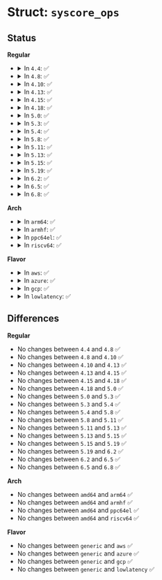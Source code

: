 # Struct: <code>syscore_ops</code>

## Status
<b>Regular</b>
<ul>
<li>
<details>
<summary>In <code>4.4</code>: ✅</summary>

```c
struct syscore_ops {
    struct list_head node;
    int (*suspend)();
    void (*resume)();
    void (*shutdown)();
};
```
</details>
</li>
<li>
<details>
<summary>In <code>4.8</code>: ✅</summary>

```c
struct syscore_ops {
    struct list_head node;
    int (*suspend)();
    void (*resume)();
    void (*shutdown)();
};
```
</details>
</li>
<li>
<details>
<summary>In <code>4.10</code>: ✅</summary>

```c
struct syscore_ops {
    struct list_head node;
    int (*suspend)();
    void (*resume)();
    void (*shutdown)();
};
```
</details>
</li>
<li>
<details>
<summary>In <code>4.13</code>: ✅</summary>

```c
struct syscore_ops {
    struct list_head node;
    int (*suspend)();
    void (*resume)();
    void (*shutdown)();
};
```
</details>
</li>
<li>
<details>
<summary>In <code>4.15</code>: ✅</summary>

```c
struct syscore_ops {
    struct list_head node;
    int (*suspend)();
    void (*resume)();
    void (*shutdown)();
};
```
</details>
</li>
<li>
<details>
<summary>In <code>4.18</code>: ✅</summary>

```c
struct syscore_ops {
    struct list_head node;
    int (*suspend)();
    void (*resume)();
    void (*shutdown)();
};
```
</details>
</li>
<li>
<details>
<summary>In <code>5.0</code>: ✅</summary>

```c
struct syscore_ops {
    struct list_head node;
    int (*suspend)();
    void (*resume)();
    void (*shutdown)();
};
```
</details>
</li>
<li>
<details>
<summary>In <code>5.3</code>: ✅</summary>

```c
struct syscore_ops {
    struct list_head node;
    int (*suspend)();
    void (*resume)();
    void (*shutdown)();
};
```
</details>
</li>
<li>
<details>
<summary>In <code>5.4</code>: ✅</summary>

```c
struct syscore_ops {
    struct list_head node;
    int (*suspend)();
    void (*resume)();
    void (*shutdown)();
};
```
</details>
</li>
<li>
<details>
<summary>In <code>5.8</code>: ✅</summary>

```c
struct syscore_ops {
    struct list_head node;
    int (*suspend)();
    void (*resume)();
    void (*shutdown)();
};
```
</details>
</li>
<li>
<details>
<summary>In <code>5.11</code>: ✅</summary>

```c
struct syscore_ops {
    struct list_head node;
    int (*suspend)();
    void (*resume)();
    void (*shutdown)();
};
```
</details>
</li>
<li>
<details>
<summary>In <code>5.13</code>: ✅</summary>

```c
struct syscore_ops {
    struct list_head node;
    int (*suspend)();
    void (*resume)();
    void (*shutdown)();
};
```
</details>
</li>
<li>
<details>
<summary>In <code>5.15</code>: ✅</summary>

```c
struct syscore_ops {
    struct list_head node;
    int (*suspend)();
    void (*resume)();
    void (*shutdown)();
};
```
</details>
</li>
<li>
<details>
<summary>In <code>5.19</code>: ✅</summary>

```c
struct syscore_ops {
    struct list_head node;
    int (*suspend)();
    void (*resume)();
    void (*shutdown)();
};
```
</details>
</li>
<li>
<details>
<summary>In <code>6.2</code>: ✅</summary>

```c
struct syscore_ops {
    struct list_head node;
    int (*suspend)();
    void (*resume)();
    void (*shutdown)();
};
```
</details>
</li>
<li>
<details>
<summary>In <code>6.5</code>: ✅</summary>

```c
struct syscore_ops {
    struct list_head node;
    int (*suspend)();
    void (*resume)();
    void (*shutdown)();
};
```
</details>
</li>
<li>
<details>
<summary>In <code>6.8</code>: ✅</summary>

```c
struct syscore_ops {
    struct list_head node;
    int (*suspend)();
    void (*resume)();
    void (*shutdown)();
};
```
</details>
</li>
</ul>
<b>Arch</b>
<ul>
<li>
<details>
<summary>In <code>arm64</code>: ✅</summary>

```c
struct syscore_ops {
    struct list_head node;
    int (*suspend)();
    void (*resume)();
    void (*shutdown)();
};
```
</details>
</li>
<li>
<details>
<summary>In <code>armhf</code>: ✅</summary>

```c
struct syscore_ops {
    struct list_head node;
    int (*suspend)();
    void (*resume)();
    void (*shutdown)();
};
```
</details>
</li>
<li>
<details>
<summary>In <code>ppc64el</code>: ✅</summary>

```c
struct syscore_ops {
    struct list_head node;
    int (*suspend)();
    void (*resume)();
    void (*shutdown)();
};
```
</details>
</li>
<li>
<details>
<summary>In <code>riscv64</code>: ✅</summary>

```c
struct syscore_ops {
    struct list_head node;
    int (*suspend)();
    void (*resume)();
    void (*shutdown)();
};
```
</details>
</li>
</ul>
<b>Flavor</b>
<ul>
<li>
<details>
<summary>In <code>aws</code>: ✅</summary>

```c
struct syscore_ops {
    struct list_head node;
    int (*suspend)();
    void (*resume)();
    void (*shutdown)();
};
```
</details>
</li>
<li>
<details>
<summary>In <code>azure</code>: ✅</summary>

```c
struct syscore_ops {
    struct list_head node;
    int (*suspend)();
    void (*resume)();
    void (*shutdown)();
};
```
</details>
</li>
<li>
<details>
<summary>In <code>gcp</code>: ✅</summary>

```c
struct syscore_ops {
    struct list_head node;
    int (*suspend)();
    void (*resume)();
    void (*shutdown)();
};
```
</details>
</li>
<li>
<details>
<summary>In <code>lowlatency</code>: ✅</summary>

```c
struct syscore_ops {
    struct list_head node;
    int (*suspend)();
    void (*resume)();
    void (*shutdown)();
};
```
</details>
</li>
</ul>

## Differences
<b>Regular</b>
<ul>
<li>
No changes between <code>4.4</code> and <code>4.8</code> ✅
</li>
<li>
No changes between <code>4.8</code> and <code>4.10</code> ✅
</li>
<li>
No changes between <code>4.10</code> and <code>4.13</code> ✅
</li>
<li>
No changes between <code>4.13</code> and <code>4.15</code> ✅
</li>
<li>
No changes between <code>4.15</code> and <code>4.18</code> ✅
</li>
<li>
No changes between <code>4.18</code> and <code>5.0</code> ✅
</li>
<li>
No changes between <code>5.0</code> and <code>5.3</code> ✅
</li>
<li>
No changes between <code>5.3</code> and <code>5.4</code> ✅
</li>
<li>
No changes between <code>5.4</code> and <code>5.8</code> ✅
</li>
<li>
No changes between <code>5.8</code> and <code>5.11</code> ✅
</li>
<li>
No changes between <code>5.11</code> and <code>5.13</code> ✅
</li>
<li>
No changes between <code>5.13</code> and <code>5.15</code> ✅
</li>
<li>
No changes between <code>5.15</code> and <code>5.19</code> ✅
</li>
<li>
No changes between <code>5.19</code> and <code>6.2</code> ✅
</li>
<li>
No changes between <code>6.2</code> and <code>6.5</code> ✅
</li>
<li>
No changes between <code>6.5</code> and <code>6.8</code> ✅
</li>
</ul>
<b>Arch</b>
<ul>
<li>
No changes between <code>amd64</code> and <code>arm64</code> ✅
</li>
<li>
No changes between <code>amd64</code> and <code>armhf</code> ✅
</li>
<li>
No changes between <code>amd64</code> and <code>ppc64el</code> ✅
</li>
<li>
No changes between <code>amd64</code> and <code>riscv64</code> ✅
</li>
</ul>
<b>Flavor</b>
<ul>
<li>
No changes between <code>generic</code> and <code>aws</code> ✅
</li>
<li>
No changes between <code>generic</code> and <code>azure</code> ✅
</li>
<li>
No changes between <code>generic</code> and <code>gcp</code> ✅
</li>
<li>
No changes between <code>generic</code> and <code>lowlatency</code> ✅
</li>
</ul>
